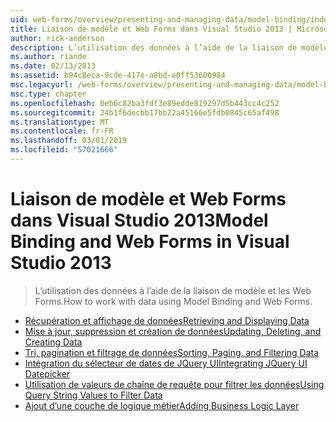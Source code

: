 ```yaml
---
uid: web-forms/overview/presenting-and-managing-data/model-binding/index
title: Liaison de modèle et Web Forms dans Visual Studio 2013 | Microsoft Docs
author: rick-anderson
description: L’utilisation des données à l’aide de la liaison de modèle et les Web Forms.
ms.author: riande
ms.date: 02/13/2013
ms.assetid: b94c8eca-9cde-417e-a8bd-e0ff53600984
msc.legacyurl: /web-forms/overview/presenting-and-managing-data/model-binding
msc.type: chapter
ms.openlocfilehash: 0eb6c82ba3fdf3e89edde819297d5b443cc4c252
ms.sourcegitcommit: 24b1f6decbb17bb22a45166e5fdb0845c65af498
ms.translationtype: MT
ms.contentlocale: fr-FR
ms.lasthandoff: 03/01/2019
ms.locfileid: "57021666"
---
```

<a name="model-binding-and-web-forms-in-visual-studio-2013"></a><span data-ttu-id="61fc5-103">Liaison de modèle et Web Forms dans Visual Studio 2013</span><span class="sxs-lookup"><span data-stu-id="61fc5-103">Model Binding and Web Forms in Visual Studio 2013</span></span>
====================
> <span data-ttu-id="61fc5-104">L’utilisation des données à l’aide de la liaison de modèle et les Web Forms.</span><span class="sxs-lookup"><span data-stu-id="61fc5-104">How to work with data using Model Binding and Web Forms.</span></span>


- [<span data-ttu-id="61fc5-105">Récupération et affichage de données</span><span class="sxs-lookup"><span data-stu-id="61fc5-105">Retrieving and Displaying Data</span></span>](retrieving-data.md)
- [<span data-ttu-id="61fc5-106">Mise à jour, suppression et création de données</span><span class="sxs-lookup"><span data-stu-id="61fc5-106">Updating, Deleting, and Creating Data</span></span>](updating-deleting-and-creating-data.md)
- [<span data-ttu-id="61fc5-107">Tri, pagination et filtrage de données</span><span class="sxs-lookup"><span data-stu-id="61fc5-107">Sorting, Paging, and Filtering Data</span></span>](sorting-paging-and-filtering-data.md)
- [<span data-ttu-id="61fc5-108">Intégration du sélecteur de dates de JQuery UI</span><span class="sxs-lookup"><span data-stu-id="61fc5-108">Integrating JQuery UI Datepicker</span></span>](integrating-jquery-ui.md)
- [<span data-ttu-id="61fc5-109">Utilisation de valeurs de chaîne de requête pour filtrer les données</span><span class="sxs-lookup"><span data-stu-id="61fc5-109">Using Query String Values to Filter Data</span></span>](using-query-string-values-to-retrieve-data.md)
- [<span data-ttu-id="61fc5-110">Ajout d’une couche de logique métier</span><span class="sxs-lookup"><span data-stu-id="61fc5-110">Adding Business Logic Layer</span></span>](adding-business-logic-layer.md)

